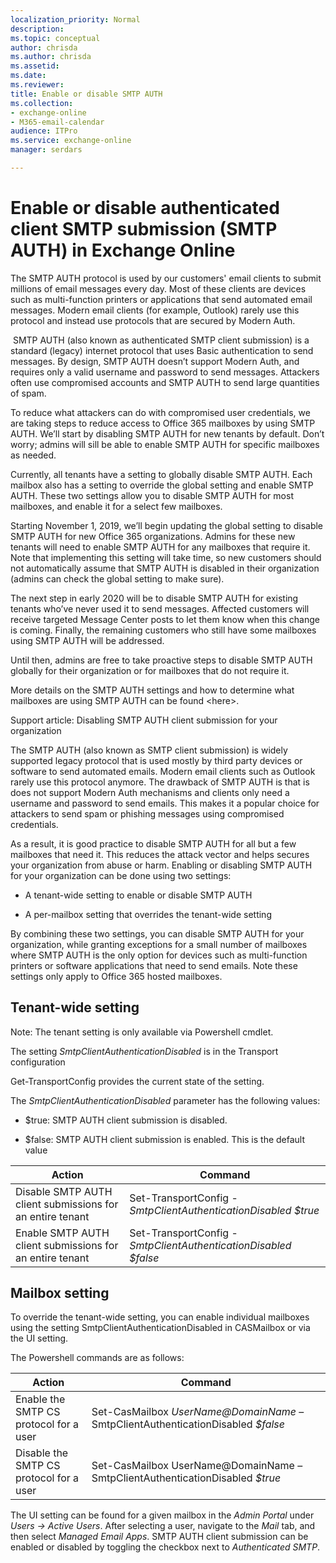 ```yaml
---
localization_priority: Normal
description:
ms.topic: conceptual
author: chrisda
ms.author: chrisda
ms.assetid:
ms.date:
ms.reviewer:
title: Enable or disable SMTP AUTH
ms.collection:
- exchange-online
- M365-email-calendar
audience: ITPro
ms.service: exchange-online
manager: serdars

---
```


# Enable or disable authenticated client SMTP submission (SMTP AUTH) in Exchange Online

The SMTP AUTH protocol is used by our customers' email clients to submit millions of email messages every day. Most of these clients are devices such as multi-function printers or applications that send automated email messages. Modern email clients (for example, Outlook) rarely use this protocol and instead use protocols that are secured by Modern Auth.

 SMTP AUTH (also known as authenticated SMTP client submission) is a standard (legacy) internet protocol that uses Basic authentication to send messages. By design, SMTP AUTH doesn’t support Modern Auth, and requires only a valid username and password to send messages. Attackers often use compromised accounts and SMTP AUTH to send large quantities of spam.

To reduce what attackers can do with compromised user credentials, we are taking steps to reduce access to Office 365 mailboxes by using SMTP AUTH. We’ll start by disabling SMTP AUTH for new tenants by default. Don’t worry; admins will sill be able to enable SMTP AUTH for specific mailboxes as needed.

Currently, all tenants have a setting to globally disable SMTP AUTH. Each mailbox also has a setting to override the global setting and enable SMTP AUTH. These two settings allow you to disable SMTP AUTH for most mailboxes, and enable it for a select few mailboxes.

Starting November 1, 2019, we’ll begin updating the global setting to disable SMTP AUTH for new Office 365 organizations. Admins for these new tenants will need to enable SMTP AUTH for any mailboxes that require it. Note that implementing this setting will take time, so new customers should not automatically assume that SMTP AUTH is disabled in their organization (admins can check the global setting to make sure).

The next step in early 2020 will be to disable SMTP AUTH for existing tenants who’ve never used it to send messages. Affected customers will receive targeted Message Center posts to let them know when this change is coming. Finally, the remaining customers who still have some mailboxes using SMTP AUTH will be addressed.

Until then, admins are free to take proactive steps to disable SMTP AUTH globally for their organization or for mailboxes that do not require it.

More details on the SMTP AUTH settings and how to determine what mailboxes are using SMTP AUTH can be found \<here\>.

Support article: Disabling SMTP AUTH client submission for your organization

The SMTP AUTH (also known as SMTP client submission) is widely supported legacy protocol that is used mostly by third party devices or software to send automated emails. Modern email clients such as Outlook rarely use this protocol anymore. The drawback of SMTP AUTH is that is does not support Modern Auth mechanisms and clients only need a username and password to send emails. This makes it a popular choice for attackers to send spam or phishing messages using compromised credentials.

As a result, it is good practice to disable SMTP AUTH for all but a few mailboxes that need it. This reduces the attack vector and helps secures your organization from abuse or harm. Enabling or disabling SMTP AUTH for your organization can be done using two settings:

- A tenant-wide setting to enable or disable SMTP AUTH

- A per-mailbox setting that overrides the tenant-wide setting

By combining these two settings, you can disable SMTP AUTH for your organization, while granting exceptions for a small number of mailboxes where SMTP AUTH is the only option for devices such as multi-function printers or software applications that need to send emails. Note these settings only apply to Office 365 hosted mailboxes.

## Tenant-wide setting

Note: The tenant setting is only available via Powershell cmdlet.

The setting *SmtpClientAuthenticationDisabled* is in the Transport configuration

Get-TransportConfig provides the current state of the setting.

The *SmtpClientAuthenticationDisabled* parameter has the following values:

- $true: SMTP AUTH client submission is disabled.

- $false: SMTP AUTH client submission is enabled. This is the default value

| **Action**                                                | **Command**                                                    |
| --------------------------------------------------------- | -------------------------------------------------------------- |
| Disable SMTP AUTH client submissions for an entire tenant | Set-TransportConfig -*SmtpClientAuthenticationDisabled $true*  |
| Enable SMTP AUTH client submissions for an entire tenant  | Set-TransportConfig -*SmtpClientAuthenticationDisabled $false* |

## Mailbox setting

To override the tenant-wide setting, you can enable individual mailboxes using the setting SmtpClientAuthenticationDisabled in CASMailbox or via the UI setting.

The Powershell commands are as follows:

| **Action**                              | **Command**                                                                     |
| --------------------------------------- | ------------------------------------------------------------------------------- |
| Enable the SMTP CS protocol for a user  | Set-CasMailbox *UserName@DomainName* –SmtpClientAuthenticationDisabled *$false* |
| Disable the SMTP CS protocol for a user | Set-CasMailbox UserName@DomainName –SmtpClientAuthenticationDisabled *$true*    |

The UI setting can be found for a given mailbox in the *Admin Portal* under *Users -\> Active Users*. After selecting a user, navigate to the *Mail* tab, and then select *Managed Email Apps*. SMTP AUTH client submission can be enabled or disabled by toggling the checkbox next to *Authenticated SMTP*.
